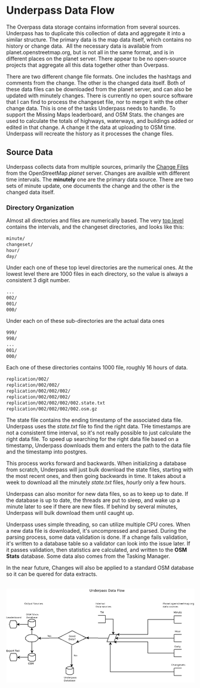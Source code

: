 # Underpass Data Flow

The Overpass data storage contains information from several
sources. Underpass has to duplicate this collection of data and
aggregate it into a similar structure. The primary data is the map
data itself, which contains no history or change data.  All the
necessary data is available from planet.openstreetmap.org, but is not
all in the same format, and is in different places on the planet
server. There appear to be no open-source projects that aggregate all
this data together other than Overpass.

There are two different change file formats. One includes the hashtags
and comments from the change. The other is the changed data
itself. Both of these data files can be downloaded from the planet
server, and can also be updated with minutely changes. There is
currently no open source software that I can find to process the
changeset file, nor to merge it with the other change data. This is
one of the tasks Underpass needs to handle. To support the Missing
Maps leaderboard, and OSM Stats. the changes are used to calculate the
totals of highways, waterways, and buildings added or edited in that
change. A change it the data at uploading to OSM time. Underpass will
recreate the history as it processes the change files.

## Source Data

Underpass collects data from multiple sources, primarily the 
[Change Files](changefile.md) from the OpenStreetMap *planet*
server. Changes are availble with different time intervals. The
**minutely** one are the primary data source. There are two sets of
minute update, one documents the change and the other is the changed
data itself.

### Directory Organization

Almost all directories and files are numerically based. The very [top
level](https://planet.openstreetmap.org/replication/) contains the
intervals, and the changeset directories, and looks like this:

	minute/
	changeset/
	hour/
	day/

Under each one of these top level directories are the numerical
ones. At the lowest level there are 1000 files in each directory, so
the value is always a consistent 3 digit number.

	...
	002/
	001/
	000/

Under each on of these sub-directories are the actual data ones

	999/
	998/
	...
	001/
	000/

Each one of these directories contains 1000 file, roughly 16 hours
of data.

	replication/002/
	replication/002/002/
	replication/002/002/002/
	replication/002/002/002/
	replication/002/002/002/002.state.txt
	replication/002/002/002/002.osm.gz

The state file contains the ending timestamp of the associated data
file. Underpass uses the *state.txt* file to find the right data. THe
timestamps are not a consistent time interval, so it's not really
possible to just calculate the right data file. To speed up searching
for the right data file based on a timestamp, Underpass downloads them
and enters the path to the data file and the timestamp into postgres.

This process works forward and backwards. When initializing a database
from scratch, Underpass will just bulk download the state files,
starting with the most recent ones, and then going backwards in
time. It takes about a week to download all the minutely *state.txt*
files, *hourly* only a few hours.

Underpass can also monitor for new data files, so as to keep up to
date. If the database is up to date, the threads are put to sleep, and
wake up a minute later to see if there are new files. If behind by
several minutes, Underpass will bulk download them until caught up.

Underpass uses simple threading, so can utilize multiple CPU
cores. When a new data file is downloaded, it's uncompressed and
parsed. During the parsing process, some data validation is done.
If a change fails validation, it's written to a database table so a
validator can look into the issue later. If it passes validation, then
statistics are calculated, and written to the **OSM Stats**
database. Some data also comes from the Tasking Manager.

In the near future, Changes will also be applied to a standard OSM
database so it can be quered for data extracts.

&nbsp;
![Chart](dataflow.png)
